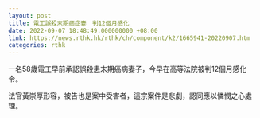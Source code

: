 ```yaml
---
layout: post
title: 電工誤殺末期癌症妻　判12個月感化
date: 2022-09-07 18:48:49.000000000 +08:00
link: https://news.rthk.hk/rthk/ch/component/k2/1665941-20220907.htm
categories: rthk
---
```


一名58歲電工早前承認誤殺患末期癌病妻子，今早在高等法院被判12個月感化令。

法官黃崇厚形容，被告也是案中受害者，這宗案件是悲劇，認同應以憐憫之心處理。
